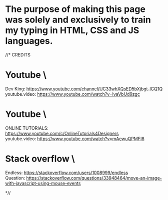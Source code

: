# The purpose of making this page was solely and exclusively to train my typing in HTML, CSS and JS languages.

//* CREDITS

# Youtube \
Dev King: https://www.youtube.com/channel/UC33whXQsED5bXjbgt-ICQ1Q \
youtube.video: https://www.youtube.com/watch?v=lvaVbUd9zgc

# Youtube \
ONLINE TUTORIALS: https://www.youtube.com/c/OnlineTutorials4Designers \
youtube.video: https://www.youtube.com/watch?v=mAewuQPMFI8

# Stack overflow \
Endless: https://stackoverflow.com/users/1008999/endless \
Question: https://stackoverflow.com/questions/33948464/move-an-image-with-javascript-using-mouse-events 

*//
